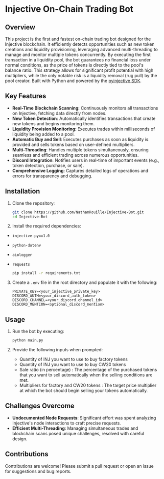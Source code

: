 # Injective On-Chain Trading Bot 

## Overview

This project is the first and fastest on-chain trading bot designed for the Injective blockchain. It efficiently detects opportunities such as new token creations and liquidity provisioning, leveraging advanced multi-threading to manage and monitor multiple tokens concurrently. By executing the first transaction in a liquidity pool, the bot guarantees no financial loss under normal conditions, as the price of tokens is directly tied to the pool's balance ratio. This strategy allows for significant profit potential with high multipliers, while the only notable risk is a liquidity removal (rug pull) by the pool creator.
Built with Python and powered by the [pyinjective SDK](https://github.com/InjectiveLabs/sdk-python).

## Key Features

- **Real-Time Blockchain Scanning**: Continuously monitors all transactions on Injective, fetching data directly from nodes.
- **New Token Detection**: Automatically identifies transactions that create new tokens and begins monitoring them.
- **Liquidity Provision Monitoring**: Executes trades within milliseconds of liquidity being added to a pool.
- **Automatic Buy and Sell**: Executes purchases as soon as liquidity is provided and sells tokens based on user-defined multipliers.
- **Multi-Threading**: Handles multiple tokens simultaneously, ensuring seamless and efficient trading across numerous opportunities.
- **Discord Integration**: Notifies users in real-time of important events (e.g., token detection, purchase, or sale).
- **Comprehensive Logging**: Captures detailed logs of operations and errors for transparency and debugging.

## Installation

1. Clone the repository:
   ```bash
   git clone https://github.com/NathanRouille/Injective-Bot.git
   cd Injective-Bot
   ```

2. Install the required dependencies:
- `injective-py==1.0`
- `python-dotenv`
- `aiologger`
- `requests`

   ```bash
   pip install -r requirements.txt
   ```

3. Create a `.env` file in the root directory and populate it with the following:
   ```env
   PRIVATE_KEY=<your_injective_private_key>
   DISCORD_AUTH=<your_discord_auth_token>
   DISCORD_CHANNEL=<your_discord_channel_id>
   DISCORD_MENTION=<optional_discord_mention>
   ```

## Usage

1. Run the bot by executing:
   ```bash
   python main.py
   ```

2. Provide the following inputs when prompted:
   - Quantity of INJ you want to use to buy factory tokens
   - Quantity of INJ you want to use to buy CW20 tokens
   - Sale ratio (in percentage) : The percentage of the purchased tokens that you want to sell automatically when the selling conditions are met.
   - Multipliers for factory and CW20 tokens : The target price multiplier at which the bot should begin selling your tokens automatically.


## Challenges Overcome

- **Undocumented Node Requests**: Significant effort was spent analyzing Injective's node interactions to craft precise requests.
- **Efficient Multi-Threading**: Managing simultaneous trades and blockchain scans posed unique challenges, resolved with careful design.
  

## Contributions

Contributions are welcome! Please submit a pull request or open an issue for suggestions and bug reports.
